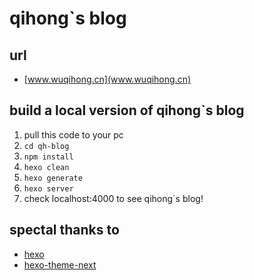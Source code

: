 # qihong`s blog

## url
- [www.wuqihong.cn](www.wuqihong.cn)

## build a local version of qihong`s blog
1. pull this code to your pc
2. ```cd qh-blog```
3. ```npm install```
4. ```hexo clean```
5. ```hexo generate```
6. ```hexo server```
7. check localhost:4000 to see qihong`s blog!

## spectal thanks to
- [hexo](https://hexo.io/)
- [hexo-theme-next](https://github.com/iissnan/hexo-theme-next)

